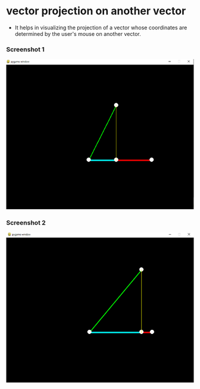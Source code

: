 # vector projection on another vector
- It helps in visualizing the projection of a vector whose coordinates are determined by the user's mouse on another vector. 

### Screenshot 1
![image 1](https://github.com/saksham-kumar-14/scalar-projection/blob/master/scalar_projection_1.png)

### Screenshot 2
![image 2](https://github.com/saksham-kumar-14/scalar-projection/blob/master/scalar_projection_2.png)

